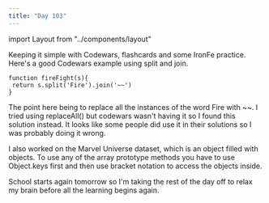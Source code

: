 ```yaml
---
title: "Day 103"
---
```


import Layout from "../components/layout"

<Layout>

Keeping it simple with Codewars, flashcards and some IronFe practice. Here's a good Codewars example using split and join.

```JS
function fireFight(s){
 return s.split('Fire').join('~~')
}
```

The point here being to replace all the instances of the word Fire with ~~. I tried using replaceAll() but codewars wasn't having it so
I found this solution instead. It looks like some people did use it in their solutions so I was probably doing it wrong.

I also worked on the Marvel Universe dataset, which is an object filled with objects. To use any of the array prototype methods
you have to use Object.keys first and then use bracket notation to access the objects inside.

School starts again tomorrow so I'm taking the rest of the day off to relax my brain before all the learning begins again.
</Layout>
